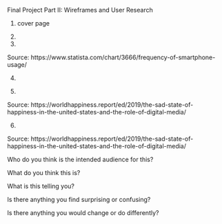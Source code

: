 Final Project Part II: Wireframes and User Research

1. cover page


2.

3.
<div class="flourish-embed flourish-chart" data-src="visualisation/12015562"><script src="https://public.flourish.studio/resources/embed.js"></script></div>
Source: https://www.statista.com/chart/3666/frequency-of-smartphone-usage/

4. 
<div class="flourish-embed flourish-chart" data-src="visualisation/12027686"><script src="https://public.flourish.studio/resources/embed.js"></script></div>

5.
<div class="flourish-embed flourish-chart" data-src="visualisation/12021246"><script src="https://public.flourish.studio/resources/embed.js"></script></div>
Source: https://worldhappiness.report/ed/2019/the-sad-state-of-happiness-in-the-united-states-and-the-role-of-digital-media/

6. 
<div class="flourish-embed flourish-chart" data-src="visualisation/12022456"><script src="https://public.flourish.studio/resources/embed.js"></script></div>
Source: https://worldhappiness.report/ed/2019/the-sad-state-of-happiness-in-the-united-states-and-the-role-of-digital-media/

Who do you think is the intended audience for this?

What do you think this is?

What is this telling you?

Is there anything you find surprising or confusing?

Is there anything you would change or do differently?
